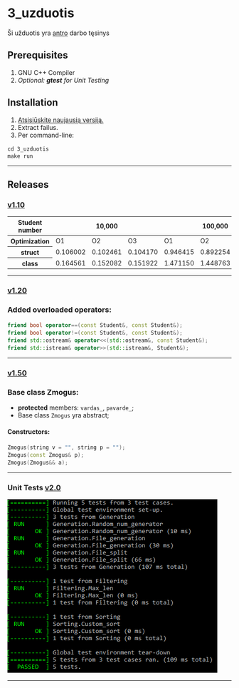 # 3_uzduotis
Ši užduotis yra [antro](https://github.com/Effanuel/Duomenu-apdorojimas) darbo tęsinys

## Prerequisites
1. GNU C++ Compiler
2. *Optional: **gtest** for Unit Testing*

## Installation
1. [Atsisiūskite naujausią versiją.](https://github.com/Effanuel/3_uzduotis/archive/v2.01.zip)
2. Extract failus.
3. Per command-line:

```
cd 3_uzduotis
make run
```
---

## Releases
### [v1.10](https://github.com/Effanuel/3_uzduotis/releases/tag/v1.11)

<table>
    <thead>
        <tr>
            <th>Student number</th>
            <th colspan=3>10,000</th>
            <th colspan=3>100,000</th>
        </tr>
    </thead>
    <tbody>
        <tr>
            <th>Optimization</th>
            <td>O1</td>
            <td>O2</td>
            <td>O3</td>
            <td>O1</td>
            <td>O2</td>
            <td>O3</td>
        </tr>
        <tr>
            <th>struct</th>
            <td>0.106002</td>
            <td>0.102461</td>
            <td>0.104170</td>
            <td>0.946415</td>
            <td>0.892254</td>
            <td>0.864305</td>
        </tr>
        <tr>
            <th>class</th>
            <td>0.164561</td>
            <td>0.152082</td>
            <td>0.151922</td>
            <td>1.471150</td>
            <td>1.448763</td>
            <td>1.410840</td>
        </tr>
    </tbody>
</table>

---

### [v1.20](https://github.com/Effanuel/3_uzduotis/releases/tag/v1.20)

### Added overloaded operators:
```C++
friend bool operator==(const Student&, const Student&);
friend bool operator!=(const Student&, const Student&);
friend std::ostream& operator<<(std::ostream&, const Student&);
friend std::istream& operator>>(std::istream&, Student&);
```
---
### [v1.50](https://github.com/Effanuel/3_uzduotis/releases/tag/v1.52)
### Base class Zmogus:
* **protected** members: ```vardas_```, ```pavarde_```;
* Base class ```Zmogus``` yra abstract;


#### Constructors:
```c++
Zmogus(string v = "", string p = "");
Zmogus(const Zmogus& p);
Zmogus(Zmogus&& a);
```


---

### Unit Tests [v2.0](https://github.com/Effanuel/3_uzduotis/releases/tag/v2.0)

![Unit Test](https://github.com/Effanuel/3_uzduotis/blob/master/Unit%20Tests.png)

---
